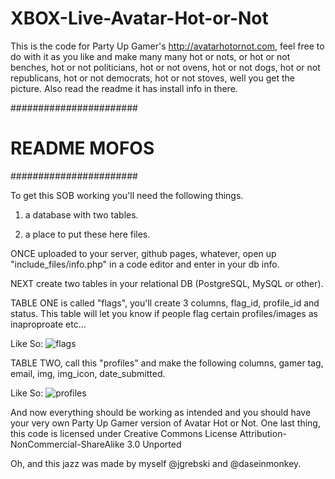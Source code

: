 XBOX-Live-Avatar-Hot-or-Not
===========================

This is the code for Party Up Gamer's http://avatarhotornot.com, feel free to do with it as you like and make many many hot or nots, or hot or not benches, hot or not politicians, hot or not ovens, hot or not dogs, hot or not republicans, hot or not democrats, hot or not stoves, well you get the picture. Also read the readme it has install info in there. 

#######################
#   README MOFOS   #
#######################

To get this SOB working you'll need the following things. 

1. a database with two tables.

2. a place to put these here files. 

ONCE uploaded to your server, github pages, whatever, open up "include_files/info.php" in a code editor and enter in your db info. 

NEXT create two tables in your relational DB (PostgreSQL, MySQL or other). 

TABLE ONE is called "flags", you'll create 3 columns, flag_id, profile_id and status. This table will let you know if people flag certain profiles/images as inaproproate etc...

Like So: 
![flags](http://i.imgur.com/FD1ZI.png)

TABLE TWO, call this "profiles" and make the following columns, gamer tag, email, img, img_icon, date_submitted.

Like So:
![profiles](http://i.imgur.com/usME5.png)

And now everything should be working as intended and you should have your very own Party Up Gamer version of Avatar Hot or Not. One last thing, this code is licensed under Creative Commons License Attribution-NonCommercial-ShareAlike 3.0 Unported

Oh, and this jazz was made by myself @jgrebski and @daseinmonkey. 
